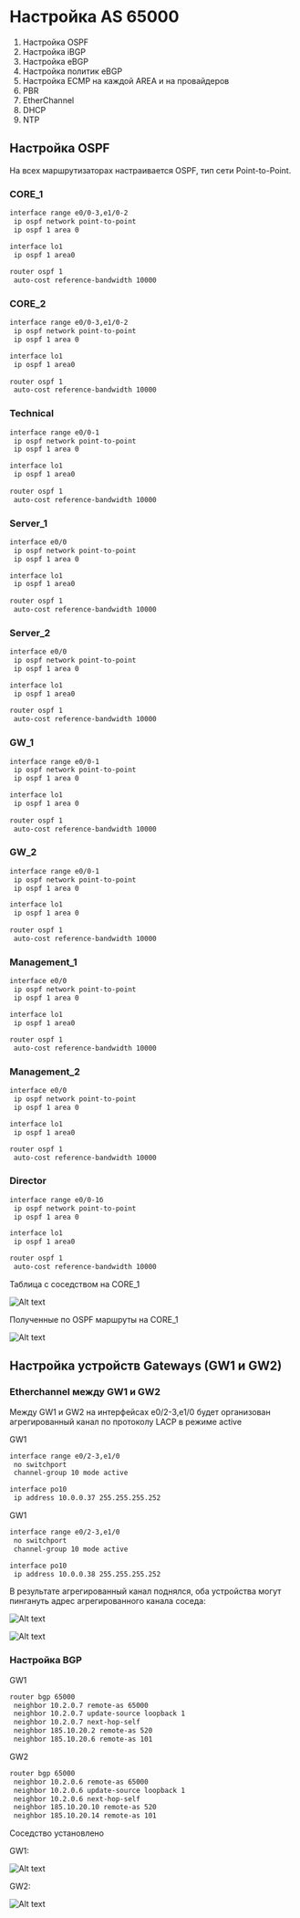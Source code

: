 # Настройка AS 65000

1. Настройка OSPF
2. Настройка iBGP
3. Настройка eBGP
4. Настройка политик eBGP
5. Настройка ECMP на каждой AREA и на провайдеров
6. PBR
7. EtherChannel
8. DHCP
9. NTP

## Настройка OSPF

На всех маршрутизаторах настраивается OSPF, тип сети Point-to-Point.

### CORE_1

```bash
interface range e0/0-3,e1/0-2
 ip ospf network point-to-point
 ip ospf 1 area 0

interface lo1
 ip ospf 1 area0
 
router ospf 1
 auto-cost reference-bandwidth 10000
```

### CORE_2

```bash
interface range e0/0-3,e1/0-2
 ip ospf network point-to-point
 ip ospf 1 area 0

interface lo1
 ip ospf 1 area0
 
router ospf 1
 auto-cost reference-bandwidth 10000
```

### Technical

```bash
interface range e0/0-1
 ip ospf network point-to-point
 ip ospf 1 area 0

interface lo1
 ip ospf 1 area0
 
router ospf 1
 auto-cost reference-bandwidth 10000
```

### Server_1

```bash
interface e0/0
 ip ospf network point-to-point
 ip ospf 1 area 0

interface lo1
 ip ospf 1 area0
 
router ospf 1
 auto-cost reference-bandwidth 10000
```

### Server_2

```bash
interface e0/0
 ip ospf network point-to-point
 ip ospf 1 area 0

interface lo1
 ip ospf 1 area0
 
router ospf 1
 auto-cost reference-bandwidth 10000
```

### GW_1

```bash
interface range e0/0-1
 ip ospf network point-to-point
 ip ospf 1 area 0

interface lo1
 ip ospf 1 area 0
 
router ospf 1
 auto-cost reference-bandwidth 10000
```

### GW_2

```bash
interface range e0/0-1
 ip ospf network point-to-point
 ip ospf 1 area 0

interface lo1
 ip ospf 1 area 0
 
router ospf 1
 auto-cost reference-bandwidth 10000
```

### Management_1

```bash
interface e0/0
 ip ospf network point-to-point
 ip ospf 1 area 0

interface lo1
 ip ospf 1 area0
 
router ospf 1
 auto-cost reference-bandwidth 10000
```

### Management_2

```bash
interface e0/0
 ip ospf network point-to-point
 ip ospf 1 area 0

interface lo1
 ip ospf 1 area0

router ospf 1
 auto-cost reference-bandwidth 10000
```

### Director

```bash
interface range e0/0-1б
 ip ospf network point-to-point
 ip ospf 1 area 0

interface lo1
 ip ospf 1 area0

router ospf 1
 auto-cost reference-bandwidth 10000
```

Таблица с соседством на CORE_1

![Alt text](/Практическая%20работа/images/msk-core1-sh-ip-ospf-neigh.png)

Полученные по OSPF маршруты на CORE_1

![Alt text](/Практическая%20работа/images/msk-core1-sh-ip-route-ospf.png)

## Настройка устройств Gateways (GW1 и GW2)

### Etherchannel между GW1 и GW2

Между GW1 и GW2 на интерфейсах e0/2-3,e1/0 будет организован агрегированный канал по протоколу LACP в режиме active

GW1

```bash
interface range e0/2-3,e1/0
 no switchport
 channel-group 10 mode active

interface po10
 ip address 10.0.0.37 255.255.255.252
```

GW1

```bash
interface range e0/2-3,e1/0
 no switchport
 channel-group 10 mode active

interface po10
 ip address 10.0.0.38 255.255.255.252
```

В результате агрегированный канал поднялся, оба устройства могут пингануть адрес агрегированного канала соседа:

![Alt text](/Практическая%20работа/images/gw1-show-etherchannel-summary.png)

![Alt text](/Практическая%20работа/images/gw1-ping-etherchannel-gw2.png)

### Настройка BGP

GW1

```bash
router bgp 65000
 neighbor 10.2.0.7 remote-as 65000
 neighbor 10.2.0.7 update-source loopback 1
 neighbor 10.2.0.7 next-hop-self
 neighbor 185.10.20.2 remote-as 520
 neighbor 185.10.20.6 remote-as 101
```

GW2

```bash
router bgp 65000
 neighbor 10.2.0.6 remote-as 65000
 neighbor 10.2.0.6 update-source loopback 1
 neighbor 10.2.0.6 next-hop-self
 neighbor 185.10.20.10 remote-as 520
 neighbor 185.10.20.14 remote-as 101
```

Соседство установлено

GW1:

![Alt text](/Практическая%20работа/images/gw1-show-ip-bgp-sum-1.png)

GW2:

![Alt text](/Практическая%20работа/images/gw2-show-ip-bgp-sum-1.png)
